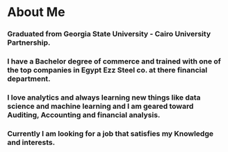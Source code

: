 # **About Me**

### **Graduated from Georgia State University - Cairo University Partnership.**

### **I have a Bachelor degree of commerce and trained with one of the top companies in Egypt Ezz Steel co. at there financial department.**

### **I love analytics and always learning new things like data science and machine learning and I am geared toward Auditing, Accounting and financial analysis.**

### **Currently I am looking for a job that satisfies my Knowledge and interests.**
